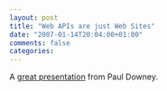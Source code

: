 ```yaml
---
layout: post
title: "Web APIs are just Web Sites"
date: "2007-01-14T20:04:00+01:00"
comments: false
categories: 
---
```


<p>A <a href="http://blog.whatfettle.com/2007/01/11/good-web-apis-are-just-web-sites/">great presentation</a> from Paul Downey.</p>


